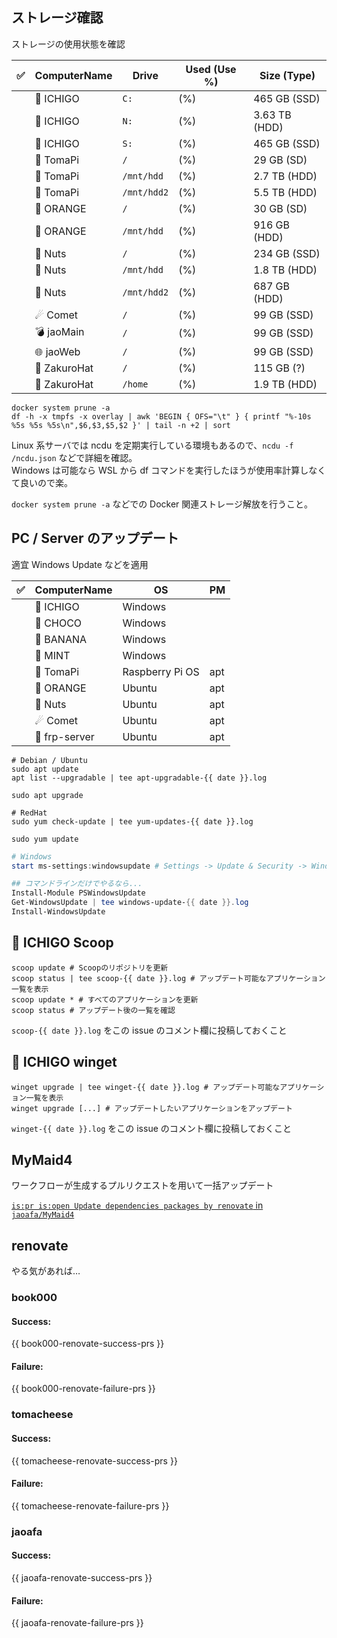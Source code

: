 ## ストレージ確認

ストレージの使用状態を確認

| ✅ | ComputerName | Drive       | Used (Use %) | Size (Type)   |
| :-: | ------------ | ----------- | ------------ | ------------- |
|  | 🍓 ICHIGO       | `C:`         |  (%)         | 465 GB (SSD)  |
|  | 🍓 ICHIGO       | `N:`         |  (%)         | 3.63 TB (HDD) |
|  | 🍓 ICHIGO       | `S:`         |  (%)         | 465 GB (SSD)  |
|  | 🥧 TomaPi       | `/`         |  (%)         | 29 GB (SD)    |
|  | 🥧 TomaPi       | `/mnt/hdd`  |  (%)         | 2.7 TB (HDD)  |
|  | 🥧 TomaPi       | `/mnt/hdd2` |  (%)         | 5.5 TB (HDD)  |
|  | 🍊 ORANGE       | `/`         |  (%)         | 30 GB (SD)    |
|  | 🍊 ORANGE       | `/mnt/hdd`  |  (%)         | 916 GB (HDD)  |
|  | 🥜 Nuts         | `/`         |  (%)         | 234 GB (SSD)  |
|  | 🥜 Nuts         | `/mnt/hdd`  |  (%)         | 1.8 TB (HDD)  |
|  | 🥜 Nuts         | `/mnt/hdd2` |  (%)         | 687 GB (HDD)  |
|  | ☄ Comet        | `/`         |  (%)         | 99 GB (SSD)   |
|  | 💣 jaoMain      | `/`         |  (%)         | 99 GB (SSD)   |
|  | 🌐 jaoWeb       | `/`         |  (%)          | 99 GB (SSD)   |
|  | 👒 ZakuroHat    | `/`         |  (%)         | 115 GB (?)    |
|  | 👒 ZakuroHat    | `/home`     |  (%)         | 1.9 TB (HDD)  |

```shell
docker system prune -a
df -h -x tmpfs -x overlay | awk 'BEGIN { OFS="\t" } { printf "%-10s %5s %5s %5s\n",$6,$3,$5,$2 }' | tail -n +2 | sort
```

Linux 系サーバでは ncdu を定期実行している環境もあるので、`ncdu -f /ncdu.json` などで詳細を確認。  
Windows は可能なら WSL から df コマンドを実行したほうが使用率計算しなくて良いので楽。

`docker system prune -a` などでの Docker 関連ストレージ解放を行うこと。

## PC / Server のアップデート

適宜 Windows Update などを適用

| ✅ | ComputerName | OS              | PM  |
| :---: | ------------ | --------------- | --- |
|  | 🍓 ICHIGO       | Windows         |     |
|  | 🍫 CHOCO        | Windows         |     |
|  | 🍌 BANANA       | Windows         |     |
|  | 🍃 MINT         | Windows         |     |
|  | 🥧 TomaPi       | Raspberry Pi OS | apt |
|  | 🍊 ORANGE     | Ubuntu          | apt |
|  | 🥜 Nuts         | Ubuntu          | apt |
|  | ☄ Comet        | Ubuntu          | apt |
|  | 🌉 frp-server   | Ubuntu          | apt |

```shell
# Debian / Ubuntu
sudo apt update
apt list --upgradable | tee apt-upgradable-{{ date }}.log

sudo apt upgrade

# RedHat
sudo yum check-update | tee yum-updates-{{ date }}.log

sudo yum update
```

```powershell
# Windows
start ms-settings:windowsupdate # Settings -> Update & Security -> Windows Update の画面を開く

## コマンドラインだけでやるなら...
Install-Module PSWindowsUpdate
Get-WindowsUpdate | tee windows-update-{{ date }}.log
Install-WindowsUpdate
```

## 🍓 ICHIGO Scoop

```shell
scoop update # Scoopのリポジトリを更新
scoop status | tee scoop-{{ date }}.log # アップデート可能なアプリケーション一覧を表示
scoop update * # すべてのアプリケーションを更新
scoop status # アップデート後の一覧を確認
```

`scoop-{{ date }}.log` をこの issue のコメント欄に投稿しておくこと

## 🍓 ICHIGO winget

```shell
winget upgrade | tee winget-{{ date }}.log # アップデート可能なアプリケーション一覧を表示
winget upgrade [...] # アップデートしたいアプリケーションをアップデート
```

`winget-{{ date }}.log` をこの issue のコメント欄に投稿しておくこと

## MyMaid4

ワークフローが生成するプルリクエストを用いて一括アップデート

[`is:pr is:open Update dependencies packages by renovate` in `jaoafa/MyMaid4`](https://github.com/jaoafa/MyMaid4/pulls?q=is%3Apr+is%3Aopen+Update+dependencies+packages+by+renovate)

## renovate

やる気があれば…

### book000

#### Success:

{{ book000-renovate-success-prs }}

#### Failure:

{{ book000-renovate-failure-prs }}

### tomacheese

#### Success:

{{ tomacheese-renovate-success-prs }}

#### Failure:

{{ tomacheese-renovate-failure-prs }}

### jaoafa

#### Success:

{{ jaoafa-renovate-success-prs }}

#### Failure:

{{ jaoafa-renovate-failure-prs }}
